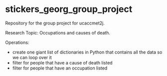 # stickers_georg_group_project
Repository for the group project for ucaccmet2j. 

Research Topic: Occupations and causes of death.

Operations:
- create one giant list of dictionaries in Python that contains all the data so we can loop over it 
- filter for people that have a cause of death listed
- filter for people that have an occupation listed
